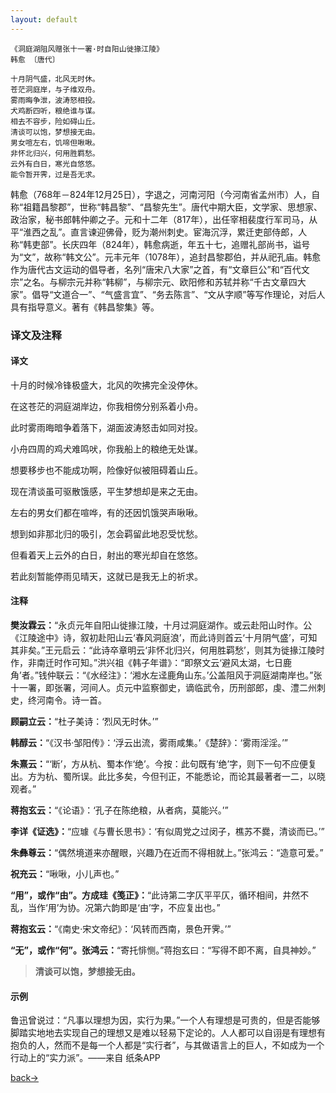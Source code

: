 ```yaml
---
layout: default
---
```


```
《洞庭湖阻风赠张十一署·时自阳山徙掾江陵》
韩愈 〔唐代〕

十月阴气盛，北风无时休。
苍茫洞庭岸，与子维双舟。
雾雨晦争泄，波涛怒相投。
犬鸡断四听，粮绝谁与谋。
相去不容步，险如碍山丘。
清谈可以饱，梦想接无由。
男女喧左右，饥啼但啾啾。
非怀北归兴，何用胜羁愁。
云外有白日，寒光自悠悠。
能令暂开霁，过是吾无求。
```

韩愈（768年－824年12月25日），字退之，河南河阳（今河南省孟州市）人，自称“祖籍昌黎郡”，世称“韩昌黎”、“昌黎先生”。唐代中期大臣，文学家、思想家、政治家，秘书郎韩仲卿之子。元和十二年（817年），出任宰相裴度行军司马，从平“淮西之乱”。直言谏迎佛骨，贬为潮州刺史。宦海沉浮，累迁吏部侍郎，人称“韩吏部”。长庆四年（824年），韩愈病逝，年五十七，追赠礼部尚书，谥号为“文”，故称“韩文公”。元丰元年（1078年），追封昌黎郡伯，并从祀孔庙。韩愈作为唐代古文运动的倡导者，名列“唐宋八大家”之首，有“文章巨公”和“百代文宗”之名。与柳宗元并称“韩柳”，与柳宗元、欧阳修和苏轼并称“千古文章四大家”。倡导“文道合一”、“气盛言宜”、“务去陈言”、“文从字顺”等写作理论，对后人具有指导意义。著有《韩昌黎集》等。

### 译文及注释

#### 译文
十月的时候冷锋极盛大，北风的吹拂完全没停休。

在这苍茫的洞庭湖岸边，你我相傍分别系着小舟。

此时雾雨晦暗争着落下，湖面波涛怒击如同对投。

小舟四周的鸡犬难鸣吠，你我船上的粮绝无处谋。

想要移步也不能成功啊，险像好似被阻碍着山丘。

现在清谈虽可驱散饿感，平生梦想却是来之无由。

左右的男女们都在喧哗，有的还因饥饿哭声啾啾。

想到如非那北归的吸引，怎会羁留此地忍受忧愁。

但看着天上云外的白日，射出的寒光却自在悠悠。

若此刻暂能停雨见晴天，这就已是我无上的祈求。

#### 注释
**樊汝霖云：**“永贞元年自阳山徙掾江陵，十月过洞庭湖作。或云赴阳山时作。公《江陵途中》诗，叙初赴阳山云‘春风洞庭浪’，而此诗则首云‘十月阴气盛’，可知其非矣。”王元启云：“此诗卒章明云‘非怀北归兴，何用胜羁愁’，则其为徙掾江陵时作，非南迁时作可知。”洪兴祖《韩子年谱》：“即祭文云‘避风太湖，七日鹿角’者。”钱仲联云：“《水经注》：‘湘水左迳鹿角山东。’公盖阻风于洞庭湖南岸也。”张十一署，即张署，河间人。贞元中监察御史，谪临武令，历刑部郎，虔、澧二州刺史，终河南令。诗一首。

**顾嗣立云：**“杜子美诗：‘烈风无时休。’”

**韩醇云：**“《汉书·邹阳传》：‘浮云出流，雾雨咸集。’《楚辞》：‘雾雨淫淫。’”

**朱熹云：**“‘断’，方从杭、蜀本作‘绝’。今按：此句既有‘绝’字，则下一句不应便复出。方为杭、蜀所误。此比多矣，今但刊正，不能悉论，而论其最著者一二，以晓观者。”

**蒋抱玄云：**“《论语》：‘孔子在陈绝粮，从者病，莫能兴。’”

**李详《证选》：**“应璩《与曹长思书》：‘有似周党之过闵子，樵苏不爨，清谈而已。’”

**朱彝尊云：**“偶然境道来亦醒眼，兴趣乃在近而不得相就上。”张鸿云：“造意可爱。”

**祝充云：**“啾啾，小儿声也。”

**“用”，或作“由”。方成珪《笺正》：**“此诗第二字仄平平仄，循环相间，井然不乱，当作‘用’为协。况第六韵即是‘由’字，不应复出也。”

**蒋抱玄云：**“《南史·宋文帝纪》：‘风转而西南，景色开霁。’”

**“无”，或作“何”。张鸿云：**“寄托悱恻。”蒋抱玄曰：“写得不即不离，自具神妙。”



> **清谈可以饱，梦想接无由。**

#### 示例

鲁迅曾说过：“凡事以理想为因，实行为果。”一个人有理想是可贵的，但是否能够脚踏实地地去实现自己的理想又是难以轻易下定论的。人人都可以自诩是有理想有抱负的人，然而不是每一个人都是“实行者”，与其做语言上的巨人，不如成为一个行动上的“实力派”。——来自 纸条APP



[back→](https://xiangblq.github.io/wenzhai/pages/shiwen/shici/shici.html)

